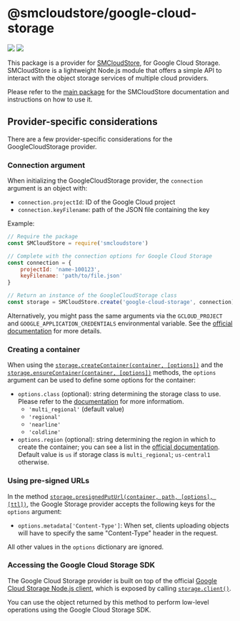 # @smcloudstore/google-cloud-storage

![](https://img.shields.io/npm/v/@smcloudstore/google-cloud-storage.svg?style=flat) ![](https://img.shields.io/github/license/ItalyPaleAle/SMCloudStore.svg?style=flat)

This package is a provider for [SMCloudStore](https://github.com/ItalyPaleAle/SMCloudStore), for Google Cloud Storage. SMCloudStore is a lightweight Node.js module that offers a simple API to interact with the object storage services of multiple cloud providers.

Please refer to the [main package](https://github.com/ItalyPaleAle/SMCloudStore) for the SMCloudStore documentation and instructions on how to use it.

## Provider-specific considerations

There are a few provider-specific considerations for the GoogleCloudStorage provider.

### Connection argument

When initializing the GoogleCloudStorage provider, the `connection` argument is an object with:

- `connection.projectId`: ID of the Google Cloud project
- `connection.keyFilename`: path of the JSON file containing the key

Example:

````js
// Require the package
const SMCloudStore = require('smcloudstore')

// Complete with the connection options for Google Cloud Storage
const connection = {
    projectId: 'name-100123',
    keyFilename: 'path/to/file.json'
}

// Return an instance of the GoogleCloudStorage class
const storage = SMCloudStore.create('google-cloud-storage', connection)
````

Alternatively, you might pass the same arguments via the `GCLOUD_PROJECT` and `GOOGLE_APPLICATION_CREDENTIALS` environmental variable. See the [official documentation](https://cloud.google.com/docs/authentication/getting-started) for more details.

### Creating a container

When using the [`storage.createContainer(container, [options])`](https://italypaleale.github.io/SMCloudStore/classes/google_cloud_storage.googlecloudstorageprovider.html#createcontainer) and the [`storage.ensureContainer(container, [options])`](https://italypaleale.github.io/SMCloudStore/classes/google_cloud_storage.googlecloudstorageprovider.html#ensurecontainer) methods, the `options` argument can be used to define some options for the container:

- `options.class` (optional): string determining the storage class to use. Please refer to the [documentation](https://cloud.google.com/storage/docs/storage-classes) for more informatiom.
  - `'multi_regional'` (default value)
  - `'regional'`
  - `'nearline'`
  - `'coldline'`
- `options.region` (optional): string determining the region in which to create the container; you can see a list in the [official documentation](https://cloud.google.com/storage/docs/bucket-locations). Default value is `us` if storage class is `multi_regional`; `us-central1` otherwise.

### Using pre-signed URLs

In the method [`storage.presignedPutUrl(container, path, [options], [ttl])`](https://italypaleale.github.io/SMCloudStore/classes/azure_storage.azurestorageprovider.html#presignedputurl), the Google Storage provider accepts the following keys for the `options` argument:

- `options.metadata['Content-Type']`: When set, clients uploading objects will have to specify the same "Content-Type" header in the request.

All other values in the `options` dictionary are ignored.

### Accessing the Google Cloud Storage SDK

The Google Cloud Storage provider is built on top of the official [Google Cloud Storage Node.js client](https://github.com/googleapis/nodejs-storage), which is exposed by calling [`storage.client()`](https://italypaleale.github.io/SMCloudStore/classes/google_cloud_storage.googlecloudstorageprovider.html#client).

You can use the object returned by this method to perform low-level operations using the Google Cloud Storage SDK.

